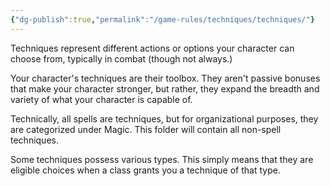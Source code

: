 ```yaml
---
{"dg-publish":true,"permalink":"/game-rules/techniques/techniques/"}
---
```


Techniques represent different actions or options your character can choose from, typically in combat (though not always.)

Your character's techniques are their toolbox. They aren't passive bonuses that make your character stronger, but rather, they expand the breadth and variety of what your character is capable of.

Technically, all spells are techniques, but for organizational purposes, they are categorized under Magic. This folder will contain all non-spell techniques.

 Some techniques possess various types. This simply means that they are eligible choices when a class grants you a technique of that type.
